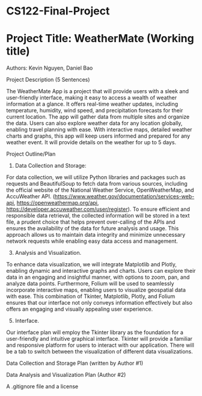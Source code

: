 # CS122-Final-Project

# Project Title: WeatherMate (Working title)

Authors: Kevin Nguyen, Daniel Bao

Project Description (5 Sentences)

The WeatherMate App is a project that will provide users with a sleek and user-friendly interface, making it easy to access a wealth of weather information at a glance. It offers real-time weather updates, including temperature, humidity, wind speed, and precipitation forecasts for their current location. The app will gather data from multiple sites and organize the data. Users can also explore weather data for any location globally, enabling travel planning with ease. With interactive maps, detailed weather charts and graphs, this app will keep users informed and prepared for any weather event. It will provide details on the weather for up to 5 days. 

Project Outline/Plan
1. Data Collection and Storage:

For data collection, we will utilize Python libraries and packages such as requests and BeautifulSoup to fetch data from various sources, including the official website of the National Weather Service, OpenWeatherMap, and AccuWeather API. (https://www.weather.gov/documentation/services-web-api, https://openweathermap.org/api, https://developer.accuweather.com/user/register). To ensure efficient and responsible data retrieval, the collected information will be stored in a text file, a prudent choice that helps prevent over-calling of the APIs and ensures the availability of the data for future analysis and usage. This approach allows us to maintain data integrity and minimize unnecessary network requests while enabling easy data access and management.

3. Analysis and Visualization.

To enhance data visualization, we will integrate Matplotlib and Plotly, enabling dynamic and interactive graphs and charts. Users can explore their data in an engaging and insightful manner, with options to zoom, pan, and analyze data points. Furthermore, Folium will be used to seamlessly incorporate interactive maps, enabling users to visualize geospatial data with ease. This combination of Tkinter, Matplotlib, Plotly, and Folium ensures that our interface not only conveys information effectively but also offers an engaging and visually appealing user experience.

5. Interface.

Our interface plan will employ the Tkinter library as the foundation for a user-friendly and intuitive graphical interface. Tkinter will provide a familiar and responsive platform for users to interact with our application. There will be a tab to switch between the visualization of different data visualizations. 

Data Collection and Storage Plan (written by Author #1)

Data Analysis and Visualization Plan (Author #2)

A .gitignore file and a license
